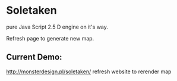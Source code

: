 # Soletaken
pure Java Script 2.5 D engine on it's way.

Refresh page to generate new map.

## Current Demo:
http://monsterdesign.pl/soletaken/
refresh website to rerender map
